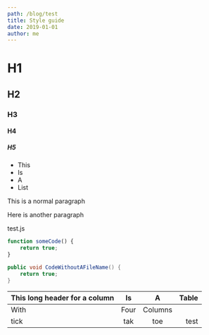 ```yaml
---
path: /blog/test
title: Style guide
date: 2019-01-01
author: me
---
```


# H1
## H2
### H3
#### H4
##### H5

- This
- Is
- A
- List

This is a normal paragraph

Here is another paragraph

<div class="code-filename">test.js</div>

```js
function someCode() {
    return true;
}
```

```C#
public void CodeWithoutAFileName() {
    return true;
}
```

| This long header for a column |  Is   |    A    | Table |
| :---------------------------- | :---: | :-----: | ----: |
| With                          | Four  | Columns |       |
| tick                          |  tak  |   toe   |  test |
